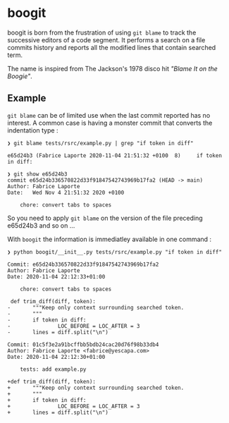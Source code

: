 # boogit

boogit is born from the frustration of using `git blame` to track the successive 
editors of a code segment.
It performs a search on a file commits history and reports all the
modified lines that contain searched term.

The name is inspired from The Jackson's 1978 disco hit _"Blame It on the Boogie"_.

## Example

`git blame` can be of limited use when the last commit reported has no interest.
A common case is having a monster commit that converts the indentation type :

~~~
❯ git blame tests/rsrc/example.py | grep "if token in diff"

e65d24b3 (Fabrice Laporte 2020-11-04 21:51:32 +0100  8)     if token in diff:

❯ git show e65d24b3
commit e65d24b336570822d33f91847542743969b17fa2 (HEAD -> main)
Author: Fabrice Laporte
Date:   Wed Nov 4 21:51:32 2020 +0100

    chore: convert tabs to spaces
~~~

So you need to apply `git blame` on the version of the file preceding e65d24b3 and so on ...

With `boogit` the information is immediatley available in one command :

~~~
❯ python boogit/__init__.py tests/rsrc/example.py "if token in diff"

Commit: e65d24b336570822d33f91847542743969b17fa2
Author: Fabrice Laporte
Date: 2020-11-04 22:12:33+01:00

    chore: convert tabs to spaces

 def trim_diff(diff, token):
-       """Keep only context surrounding searched token.
-       """
-       if token in diff:
-               LOC_BEFORE = LOC_AFTER = 3
-       lines = diff.split("\n")

Commit: 01c5f3e2a91bcffbb5bdb24cac20d76f98b33db4
Author: Fabrice Laporte <fabrice@yescapa.com>
Date: 2020-11-04 22:12:30+01:00

    tests: add example.py

+def trim_diff(diff, token):
+       """Keep only context surrounding searched token.
+       """
+       if token in diff:
+               LOC_BEFORE = LOC_AFTER = 3
+       lines = diff.split("\n")
~~~

